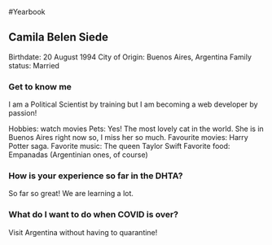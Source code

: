 #Yearbook

## Camila Belen Siede

Birthdate: 20 August 1994
City of Origin: Buenos Aires, Argentina
Family status: Married

### Get to know me

I am a Political Scientist  by training but I am becoming a web developer by passion!

Hobbies: watch movies
Pets: Yes! The most lovely cat in the world. She is in Buenos Aires right now so, I miss her so much.
Favourite movies: Harry Potter saga.
Favorite music: The queen Taylor Swift
Favorite food: Empanadas (Argentinian ones, of course)

### How is your experience so far in the DHTA?
So far so great! We are learning a lot.

### What do I want to do when COVID is over?
Visit Argentina without having to quarantine! 
